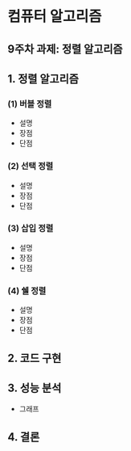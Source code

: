 # 컴퓨터 알고리즘

## 9주차 과제: 정렬 알고리즘 

## 1. 정렬 알고리즘 

### (1) 버블 정렬
- 설명
- 장점
- 단점

### (2) 선택 정렬
- 설명
- 장점
- 단점

### (3) 삽입 정렬 
- 설명
- 장점
- 단점

### (4) 쉘 정렬
- 설명
- 장점
- 단점

## 2. 코드 구현


## 3. 성능 분석
- 그래프

## 4. 결론
